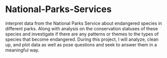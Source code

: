 # National-Parks-Services
interpret data from the National Parks Service about endangered species in different parks. Along with analysis on the conservation statuses of these species and investigate if there are any patterns or themes to the types of species that become endangered. During this project, I will analyze, clean up, and plot data as well as pose questions and seek to answer them in a meaningful way.
